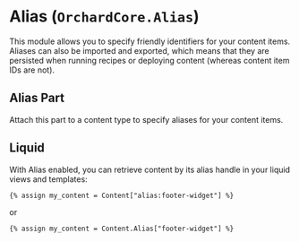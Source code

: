 # Alias (`OrchardCore.Alias`)

This module allows you to specify friendly identifiers for your content items.  
Aliases can also be imported and exported, which means that they are persisted when running recipes or deploying content (whereas content item IDs are not).

## Alias Part

Attach this part to a content type to specify aliases for your content items.

## Liquid

With Alias enabled, you can retrieve content by its alias handle in your liquid views and templates:

```liquid
{% assign my_content = Content["alias:footer-widget"] %}
```

or

```liquid
{% assign my_content = Content.Alias["footer-widget"] %}
```
